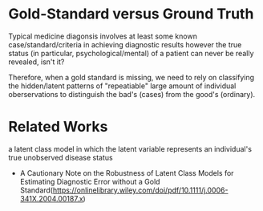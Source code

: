 # Gold-Standard versus Ground Truth

Typical medicine diagonsis involves at least some known case/standard/criteria in achieving diagnostic results 
however
the true status (in particular, psychological/mental) of a patient can never be really revealed, isn't it?

Therefore, when a gold standard is missing, we need to rely on classifying the hidden/latent patterns of "repeatiable" large amount of individual oberservations to distinguish the bad's (cases) from the good's (ordinary).


# Related Works
a latent class model in which the latent variable represents an individual's true unobserved disease status 
* A Cautionary Note on the Robustness of Latent Class Models for Estimating Diagnostic Error without a Gold Standard(https://onlinelibrary.wiley.com/doi/pdf/10.1111/j.0006-341X.2004.00187.x)
